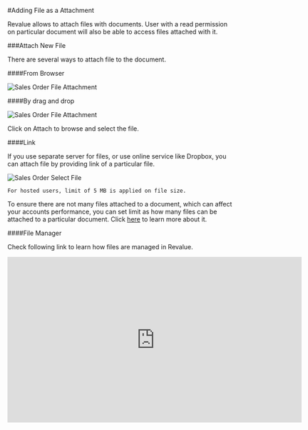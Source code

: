 #Adding File as a Attachment

Revalue allows to attach files with documents. User with a read permission on particular document will also be able to access files attached with it.

###Attach New File

There are several ways to attach file to the document.

####From Browser

<img alt="Sales Order File Attachment" class="screenshot" src="{{docs_base_url}}/assets/img/articles/attach-file-1.gif">

####By drag and drop

<img alt="Sales Order File Attachment" class="screenshot" src="{{docs_base_url}}/assets/img/articles/attach-file-2.gif">

Click on Attach to browse and select the file.

####Link

If you use separate server for files, or use online service like Dropbox, you can attach file by providing link of a particular file.

<img alt="Sales Order Select File" class="screenshot" src="{{docs_base_url}}/assets/img/articles/attach-file-3.gif">

`For hosted users, limit of 5 MB is applied on file size.`

To ensure there are not many files attached to a document, which can affect your accounts performance, you can set limit as how many files can be attached to a particular document. Click [here]({{docs_base_url}}/user/manual/en/customize-erpnext/articles/increase-max-attachments.html) to learn more about it.

####File Manager

Check following link to learn how files are managed in Revalue.

<iframe width="660" height="371" src="https://www.youtube.com/embed/aYgtAALuZD4" frameborder="0" allowfullscreen></iframe>


<!-- markdown -->
